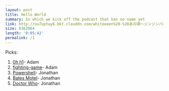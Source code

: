 ```yaml
---
layout: post
title: Hello World
summary: In which we kick off the podcast that has no name yet
link: http://ou7uptay6.bkt.clouddn.com/whiteeeen%20-%20あの頃～ジンジンバオヂュオニー～%20%28zerokoi%20ver.%29.mp3
size: 8362964
length: '0:05:42'
permalink: /1
---
```


Picks:

1. [0h h1](http://0hh1.com/)- Adam
1. [fighting-game](https://github.com/aharris88/fighting-game)- Adam
1. [Powershell](http://en.wikipedia.org/wiki/Windows_PowerShell)- Jonathan
1. [Bates Motel](http://en.wikipedia.org/wiki/Bates_Motel_(TV_series))- Jonathan
1. [Doctor Who](http://en.wikipedia.org/wiki/Doctor_Who)- Jonathan
